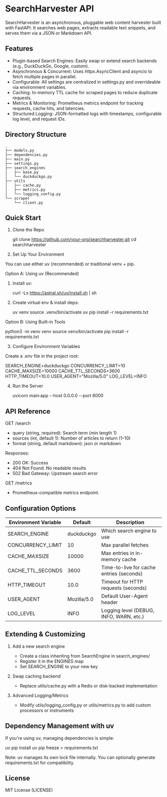 # SearchHarvester API

SearchHarvester is an asynchronous, pluggable web content harvester built with FastAPI. It searches web pages, extracts readable text snippets, and serves them via a JSON or Markdown API.

## Features

- Plugin-based Search Engines: Easily swap or extend search backends (e.g., DuckDuckGo, Google, custom).
- Asynchronous & Concurrent: Uses httpx.AsyncClient and asyncio to fetch multiple pages in parallel.
- Configurable: All settings are centralized in settings.py and overrideable via environment variables.
- Caching: In-memory TTL cache for scraped pages to reduce duplicate requests.
- Metrics & Monitoring: Prometheus metrics endpoint for tracking requests, cache hits, and latencies.
- Structured Logging: JSON-formatted logs with timestamps, configurable log level, and request IDs.

## Directory Structure

```text
.
├── models.py
├── dependencies.py
├── main.py
├── settings.py
├── search_engines
│   ├── base.py
│   └── duckduckgo.py
├── utils
│   ├── cache.py
│   ├── metrics.py
│   └── logging_config.py
└── scraper
    └── client.py

```

## Quick Start

1. Clone the Repo

   git clone https://github.com/your-org/searchharvester.git
   cd searchharvester

2. Set Up Your Environment

You can use either uv (recommended) or traditional venv + pip.

Option A: Using uv (Recommended)

1. Install uv:

   curl -Ls https://astral.sh/uv/install.sh | sh

2. Create virtual env & install deps:

   uv venv
   source .venv/bin/activate
   uv pip install -r requirements.txt

Option B: Using Built-in Tools

   python3 -m venv venv
   source venv/bin/activate
   pip install -r requirements.txt

3. Configure Environment Variables

Create a .env file in the project root:

   SEARCH_ENGINE=duckduckgo
   CONCURRENCY_LIMIT=10
   CACHE_MAXSIZE=10000
   CACHE_TTL_SECONDS=3600
   HTTP_TIMEOUT=10.0
   USER_AGENT="Mozilla/5.0"
   LOG_LEVEL=INFO

4. Run the Server

   uvicorn main:app --host 0.0.0.0 --port 8000

## API Reference

GET /search

- query (string, required): Search term (min length 1)
- sources (int, default 1): Number of articles to return (1–10)
- format (string, default markdown): json or markdown

Responses:
- 200 OK: Success
- 404 Not Found: No readable results
- 502 Bad Gateway: Upstream search error

GET /metrics

- Prometheus-compatible metrics endpoint.

## Configuration Options

Environment Variable     | Default       | Description
------------------------ | ------------- | ---------------------------------------------
SEARCH_ENGINE            | duckduckgo    | Which search engine to use
CONCURRENCY_LIMIT        | 10            | Max parallel fetches
CACHE_MAXSIZE            | 10000         | Max entries in in-memory cache
CACHE_TTL_SECONDS        | 3600          | Time-to-live for cache entries (seconds)
HTTP_TIMEOUT             | 10.0          | Timeout for HTTP requests (seconds)
USER_AGENT               | Mozilla/5.0   | Default User-Agent header
LOG_LEVEL                | INFO          | Logging level (DEBUG, INFO, WARN, etc.)

## Extending & Customizing

1. Add a new search engine
   - Create a class inheriting from SearchEngine in search_engines/
   - Register it in the ENGINES map
   - Set SEARCH_ENGINE to your new key

2. Swap caching backend
   - Replace utils/cache.py with a Redis or disk-backed implementation

3. Advanced Logging/Metrics
   - Modify utils/logging_config.py or utils/metrics.py to add custom processors or instruments

## Dependency Management with uv

If you're using uv, managing dependencies is simple:

   uv pip install <package-name>
   uv pip freeze > requirements.txt

Note: uv manages its own lock file internally. You can optionally generate requirements.txt for compatibility.

## License

MIT License (LICENSE)
